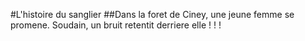 #L'histoire du sanglier 
##Dans la foret de Ciney, une jeune femme se promene. Soudain, un bruit retentit derriere elle ! ! !
